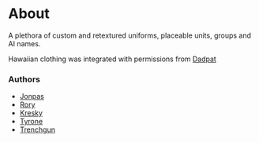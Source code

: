 # About

A plethora of custom and retextured uniforms, placeable units, groups and AI names.

Hawaiian clothing was integrated with permissions from [Dadpat](https://steamcommunity.com/sharedfiles/filedetails/?id=1744343347)

### Authors

- [Jonpas](http://github.com/jonpas)
- [Rory](http://github.com/SyMP2005)
- [Kresky](https://github.com/Kresky)
- [Tyrone](https://github.com/TyroneMF)
- [Trenchgun](https://github.com/trenchgun)
